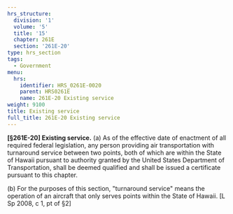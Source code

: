 ```yaml
---
hrs_structure:
  division: '1'
  volume: '5'
  title: '15'
  chapter: 261E
  section: '261E-20'
type: hrs_section
tags:
  - Government
menu:
  hrs:
    identifier: HRS_0261E-0020
    parent: HRS0261E
    name: 261E-20 Existing service
weight: 9100
title: Existing service
full_title: 261E-20 Existing service
---
```

**[§261E-20] Existing service.** (a) As of the effective date of enactment of all required federal legislation, any person providing air transportation with turnaround service between two points, both of which are within the State of Hawaii pursuant to authority granted by the United States Department of Transportation, shall be deemed qualified and shall be issued a certificate pursuant to this chapter.

(b) For the purposes of this section, "turnaround service" means the operation of an aircraft that only serves points within the State of Hawaii. [L Sp 2008, c 1, pt of §2]